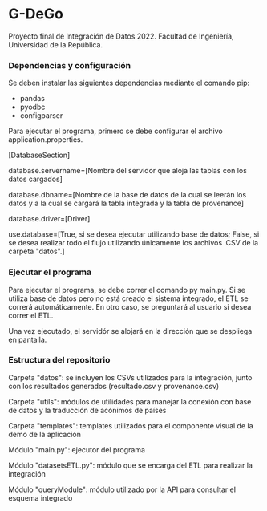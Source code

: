 # G-DeGo
Proyecto final de Integración de Datos 2022. Facultad de Ingeniería, Universidad de la República.

### Dependencias y configuración

Se deben instalar las siguientes dependencias mediante el comando pip:
- pandas
- pyodbc
- configparser

Para ejecutar el programa, primero se debe configurar el archivo application.properties. 

[DatabaseSection]

database.servername=[Nombre del servidor que aloja las tablas con los datos cargados]

database.dbname=[Nombre de la base de datos de la cual se leerán los datos y a la cual se cargará la tabla integrada y la tabla de provenance]

database.driver=[Driver]

use.database=[True, si se desea ejecutar utilizando base de datos; False, si se desea realizar todo el flujo utilizando únicamente los archivos .CSV de la carpeta "datos".]

### Ejecutar el programa 

Para ejecutar el programa, se debe correr el comando py main.py. Si se utiliza base de datos pero no está creado el sistema integrado, 
el ETL se correrá automáticamente. En otro caso, se preguntará al usuario si desea correr el ETL. 

Una vez ejecutado, el servidór se alojará en la dirección que se despliega en pantalla.

### Estructura del repositorio

Carpeta "datos": se incluyen los CSVs utilizados para la integración, junto con los resultados generados (resultado.csv y provenance.csv)

Carpeta "utils": módulos de utilidades para manejar la conexión con base de datos y la traducción de acónimos de países

Carpeta "templates": templates utilizados para el componente visual de la demo de la aplicación

Módulo "main.py": ejecutor del programa

Módulo "datasetsETL.py": módulo que se encarga del ETL para realizar la integración

Módulo "queryModule": módulo utilizado por la API para consultar el esquema integrado

